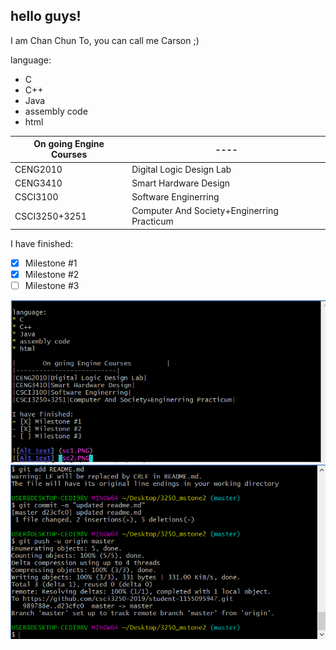 ## hello guys!
I am Chan Chun To, you can call me Carson ;)

language:
* C
* C++
* Java
* assembly code
* html

|On going Engine Courses|----|
|--------------------------|-------|
|CENG2010|Digital Logic Design Lab|
|CENG3410|Smart Hardware Design|
|CSCI3100|Software Enginerring|
|CSCI3250+3251|Computer And Society+Enginerring Practicum|

I have finished:
- [X] Milestone #1
- [X] Milestone #2
- [ ] Milestone #3

![Alt text](sc1.PNG)
![Alt text](sc2.PNG)
